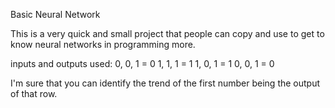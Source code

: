 Basic Neural Network

This is a very quick and small project that people can copy and use to get to know neural networks in programming more.

inputs and outputs used:
0, 0, 1 = 0
1, 1, 1 = 1
1, 0, 1 = 1
0, 0, 1 = 0

I'm sure that you can identify the trend of the first number being the output of that row.
